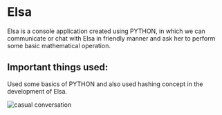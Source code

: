 # Elsa
Elsa is a console application created using PYTHON,
in which we can communicate or chat with Elsa in friendly manner and ask her to perform some basic mathematical operation. 

## Important things used:
Used some basics of PYTHON and also used hashing concept in the development of Elsa.


![casual conversation](https://user-images.githubusercontent.com/54996809/94127029-0adbe280-fe76-11ea-835a-ab9757df7a74.PNG)
